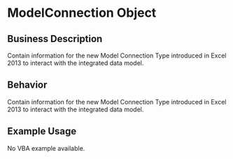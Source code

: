 # ModelConnection Object

## Business Description
Contain information for the new Model Connection Type introduced in Excel 2013 to interact with the integrated data model.

## Behavior
Contain information for the new Model Connection Type introduced in Excel 2013 to interact with the integrated data model.

## Example Usage
No VBA example available.